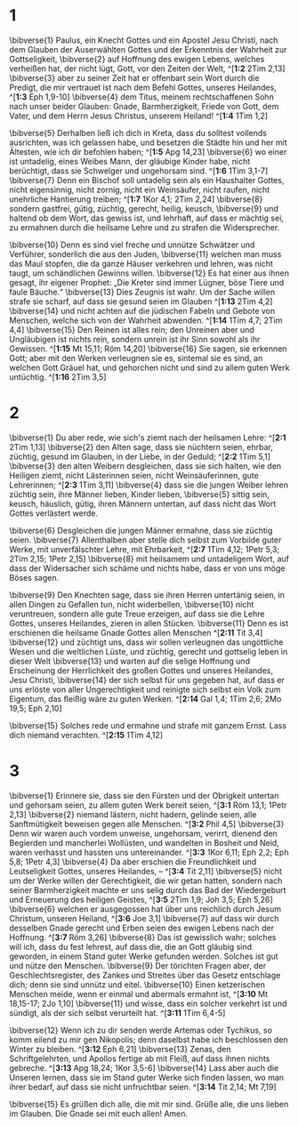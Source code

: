 # 1
\bibverse{1} Paulus, ein Knecht Gottes und ein Apostel Jesu Christi, nach dem Glauben der Auserwählten Gottes und der Erkenntnis der Wahrheit zur Gottseligkeit, \bibverse{2} auf Hoffnung des ewigen Lebens, welches verheißen hat, der nicht lügt, Gott, vor den Zeiten der Welt, ^[**1:2** 2Tim 2,13] \bibverse{3} aber zu seiner Zeit hat er offenbart sein Wort durch die Predigt, die mir vertrauet ist nach dem Befehl Gottes, unseres Heilandes, ^[**1:3** Eph 1,9-10] \bibverse{4} dem Titus, meinem rechtschaffenen Sohn nach unser beider Glauben: Gnade, Barmherzigkeit, Friede von Gott, dem Vater, und dem Herrn Jesus Christus, unserem Heiland! ^[**1:4** 1Tim 1,2] 
  

\bibverse{5} Derhalben ließ ich dich in Kreta, dass du solltest vollends ausrichten, was ich gelassen habe, und besetzen die Städte hin und her mit Ältesten, wie ich dir befohlen haben; ^[**1:5** Apg 14,23] \bibverse{6} wo einer ist untadelig, eines Weibes Mann, der gläubige Kinder habe, nicht berüchtigt, dass sie Schwelger und ungehorsam sind. ^[**1:6** 1Tim 3,1-7] \bibverse{7} Denn ein Bischof soll untadelig sein als ein Haushalter Gottes, nicht eigensinnig, nicht zornig, nicht ein Weinsäufer, nicht raufen, nicht unehrliche Hantierung treiben; ^[**1:7** 1Kor 4,1; 2Tim 2,24] \bibverse{8} sondern gastfrei, gütig, züchtig, gerecht, heilig, keusch, \bibverse{9} und haltend ob dem Wort, das gewiss ist, und lehrhaft, auf dass er mächtig sei, zu ermahnen durch die heilsame Lehre und zu strafen die Widersprecher. 
  

\bibverse{10} Denn es sind viel freche und unnütze Schwätzer und Verführer, sonderlich die aus den Juden, \bibverse{11} welchen man muss das Maul stopfen, die da ganze Häuser verkehren und lehren, was nicht taugt, um schändlichen Gewinns willen. \bibverse{12} Es hat einer aus ihnen gesagt, ihr eigener Prophet: „Die Kreter sind immer Lügner, böse Tiere und faule Bäuche.“ \bibverse{13} Dies Zeugnis ist wahr. Um der Sache willen strafe sie scharf, auf dass sie gesund seien im Glauben ^[**1:13** 2Tim 4,2] \bibverse{14} und nicht achten auf die jüdischen Fabeln und Gebote von Menschen, welche sich von der Wahrheit abwenden. ^[**1:14** 1Tim 4,7; 2Tim 4,4] \bibverse{15} Den Reinen ist alles rein; den Unreinen aber und Ungläubigen ist nichts rein, sondern unrein ist ihr Sinn sowohl als ihr Gewissen. ^[**1:15** Mt 15,11; Röm 14,20] \bibverse{16} Sie sagen, sie erkennen Gott; aber mit den Werken verleugnen sie es, sintemal sie es sind, an welchen Gott Gräuel hat, und gehorchen nicht und sind zu allem guten Werk untüchtig. ^[**1:16** 2Tim 3,5] 
   
# 2
\bibverse{1} Du aber rede, wie sich's ziemt nach der heilsamen Lehre: ^[**2:1** 2Tim 1,13] \bibverse{2} den Alten sage, dass sie nüchtern seien, ehrbar, züchtig, gesund im Glauben, in der Liebe, in der Geduld; ^[**2:2** 1Tim 5,1] \bibverse{3} den alten Weibern desgleichen, dass sie sich halten, wie den Heiligen ziemt, nicht Lästerinnen seien, nicht Weinsäuferinnen, gute Lehrerinnen; ^[**2:3** 1Tim 3,11] \bibverse{4} dass sie die jungen Weiber lehren züchtig sein, ihre Männer lieben, Kinder lieben, \bibverse{5} sittig sein, keusch, häuslich, gütig, ihren Männern untertan, auf dass nicht das Wort Gottes verlästert werde. 
  

\bibverse{6} Desgleichen die jungen Männer ermahne, dass sie züchtig seien. \bibverse{7} Allenthalben aber stelle dich selbst zum Vorbilde guter Werke, mit unverfälschter Lehre, mit Ehrbarkeit, ^[**2:7** 1Tim 4,12; 1Petr 5,3; 2Tim 2,15; 1Petr 2,15] \bibverse{8} mit heilsamem und untadeligem Wort, auf dass der Widersacher sich schäme und nichts habe, dass er von uns möge Böses sagen. 


\bibverse{9} Den Knechten sage, dass sie ihren Herren untertänig seien, in allen Dingen zu Gefallen tun, nicht widerbellen, \bibverse{10} nicht veruntreuen, sondern alle gute Treue erzeigen, auf dass sie die Lehre Gottes, unseres Heilandes, zieren in allen Stücken. \bibverse{11} Denn es ist erschienen die heilsame Gnade Gottes allen Menschen ^[**2:11** Tit 3,4] \bibverse{12} und züchtigt uns, dass wir sollen verleugnen das ungöttliche Wesen und die weltlichen Lüste, und züchtig, gerecht und gottselig leben in dieser Welt \bibverse{13} und warten auf die selige Hoffnung und Erscheinung der Herrlichkeit des großen Gottes und unseres Heilandes, Jesu Christi, \bibverse{14} der sich selbst für uns gegeben hat, auf dass er uns erlöste von aller Ungerechtigkeit und reinigte sich selbst ein Volk zum Eigentum, das fleißig wäre zu guten Werken. ^[**2:14** Gal 1,4; 1Tim 2,6; 2Mo 19,5; Eph 2,10] 
 

\bibverse{15} Solches rede und ermahne und strafe mit ganzem Ernst. Lass dich niemand verachten. ^[**2:15** 1Tim 4,12] 

# 3
\bibverse{1} Erinnere sie, dass sie den Fürsten und der Obrigkeit untertan und gehorsam seien, zu allem guten Werk bereit seien, ^[**3:1** Röm 13,1; 1Petr 2,13] \bibverse{2} niemand lästern, nicht hadern, gelinde seien, alle Sanftmütigkeit beweisen gegen alle Menschen. ^[**3:2** Phil 4,5] \bibverse{3} Denn wir waren auch vordem unweise, ungehorsam, verirrt, dienend den Begierden und mancherlei Wollüsten, und wandelten in Bosheit und Neid, waren verhasst und hassten uns untereinander. ^[**3:3** 1Kor 6,11; Eph 2,2; Eph 5,8; 1Petr 4,3] \bibverse{4} Da aber erschien die Freundlichkeit und Leutseligkeit Gottes, unseres Heilandes, – ^[**3:4** Tit 2,11] \bibverse{5} nicht um der Werke willen der Gerechtigkeit, die wir getan hatten, sondern nach seiner Barmherzigkeit machte er uns selig durch das Bad der Wiedergeburt und Erneuerung des heiligen Geistes, ^[**3:5** 2Tim 1,9; Joh 3,5; Eph 5,26] \bibverse{6} welchen er ausgegossen hat über uns reichlich durch Jesum Christum, unseren Heiland, ^[**3:6** Joe 3,1] \bibverse{7} auf dass wir durch desselben Gnade gerecht und Erben seien des ewigen Lebens nach der Hoffnung. ^[**3:7** Röm 3,26] \bibverse{8} Das ist gewisslich wahr; solches will ich, dass du fest lehrest, auf dass die, die an Gott gläubig sind geworden, in einem Stand guter Werke gefunden werden. Solches ist gut und nütze den Menschen. \bibverse{9} Der törichten Fragen aber, der Geschlechtsregister, des Zankes und Streites über das Gesetz entschlage dich; denn sie sind unnütz und eitel. \bibverse{10} Einen ketzerischen Menschen meide, wenn er einmal und abermals ermahnt ist, ^[**3:10** Mt 18,15-17; 2Jo 1,10] \bibverse{11} und wisse, dass ein solcher verkehrt ist und sündigt, als der sich selbst verurteilt hat. ^[**3:11** 1Tim 6,4-5] 
        

\bibverse{12} Wenn ich zu dir senden werde Artemas oder Tychikus, so komm eilend zu mir gen Nikopolis; denn daselbst habe ich beschlossen den Winter zu bleiben. ^[**3:12** Eph 6,21] \bibverse{13} Zenas, den Schriftgelehrten, und Apollos fertige ab mit Fleiß, auf dass ihnen nichts gebreche. ^[**3:13** Apg 18,24; 1Kor 3,5-6] \bibverse{14} Lass aber auch die Unseren lernen, dass sie im Stand guter Werke sich finden lassen, wo man ihrer bedarf, auf dass sie nicht unfruchtbar seien. ^[**3:14** Tit 2,14; Mt 7,19] 
  

\bibverse{15} Es grüßen dich alle, die mit mir sind. Grüße alle, die uns lieben im Glauben. Die Gnade sei mit euch allen! Amen.